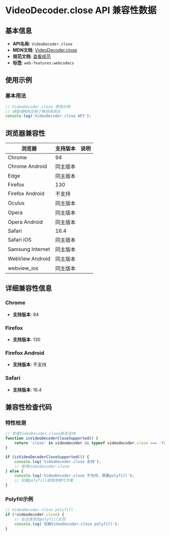 # VideoDecoder.close API 兼容性数据

## 基本信息

- **API名称**: `VideoDecoder.close`
- **MDN文档**: [VideoDecoder.close](https://developer.mozilla.org/docs/Web/API/VideoDecoder/close)
- **规范文档**: [查看规范](https://w3c.github.io/webcodecs/#dom-videodecoder-close)
- **标签**: `web-features:webcodecs`

## 使用示例

### 基本用法

```javascript
// VideoDecoder.close 使用示例
// 请查阅MDN文档了解具体用法
console.log('VideoDecoder.close API');
```

## 浏览器兼容性

| 浏览器 | 支持版本 | 说明 |
|--------|----------|------|
| Chrome | 94 |  |
| Chrome Android | 同主版本 |  |
| Edge | 同主版本 |  |
| Firefox | 130 |  |
| Firefox Android | 不支持 |  |
| Oculus | 同主版本 |  |
| Opera | 同主版本 |  |
| Opera Android | 同主版本 |  |
| Safari | 16.4 |  |
| Safari iOS | 同主版本 |  |
| Samsung Internet | 同主版本 |  |
| WebView Android | 同主版本 |  |
| webview_ios | 同主版本 |  |

## 详细兼容性信息

### Chrome

- **支持版本**: 94

### Firefox

- **支持版本**: 130

### Firefox Android

- **支持版本**: 不支持

### Safari

- **支持版本**: 16.4

## 兼容性检查代码

### 特性检测

```javascript
// 检查VideoDecoder.close是否支持
function isVideoDecoderCloseSupported() {
    return 'close' in videodecoder && typeof videodecoder.close === 'function';
}

if (isVideoDecoderCloseSupported()) {
    console.log('VideoDecoder.close 支持');
    // 使用VideoDecoder.close
} else {
    console.log('VideoDecoder.close 不支持，需要polyfill');
    // 加载polyfill或使用替代方案
}
```

### Polyfill示例

```javascript
// VideoDecoder.close polyfill
if (!videodecoder.close) {
    // 在这里添加polyfill实现
    console.log('加载VideoDecoder.close polyfill');
}
```

